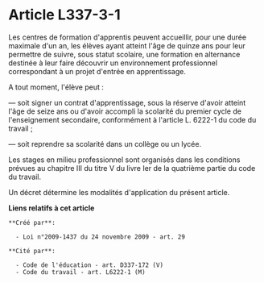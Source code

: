 # Article L337-3-1

Les centres de formation d'apprentis peuvent accueillir, pour une durée maximale d'un an, les élèves ayant atteint l'âge de
quinze ans pour leur permettre de suivre, sous statut scolaire, une formation en alternance destinée à leur faire découvrir
un environnement professionnel correspondant à un projet d'entrée en apprentissage.

A tout moment, l'élève peut :

― soit signer un contrat d'apprentissage, sous la réserve d'avoir atteint l'âge de seize ans ou d'avoir accompli la scolarité
du premier cycle de l'enseignement secondaire, conformément à l'article L. 6222-1 du code du travail ;

― soit reprendre sa scolarité dans un collège ou un lycée.

Les stages en milieu professionnel sont organisés dans les conditions prévues au chapitre III du titre V du livre Ier de la
quatrième partie du code du travail.

Un décret détermine les modalités d'application du présent article.

**Liens relatifs à cet article**

	**Créé par**:

	  - Loi n°2009-1437 du 24 novembre 2009 - art. 29

	**Cité par**:

	  - Code de l'éducation - art. D337-172 (V)
	  - Code du travail - art. L6222-1 (M)
